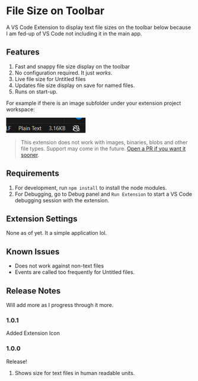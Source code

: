 # File Size on Toolbar

A VS Code Extension to display text file sizes on the toolbar below because I am fed-up of VS Code not including it in the main app.

## Features

1. Fast and snappy file size display on the toolbar
2. No configuration required. It just _works_.
3. Live file size for Untitled files
4. Updates file size display on save for named files.
5. Runs on start-up.

For example if there is an image subfolder under your extension project workspace:

![Preview](images/preview.png)

> This extension does not work with images, binaries, blobs and other file types. Support may come in the future. [Open a PR if you want it sooner](https://github.com/cliff-4/VSC-file-size-on-toolbar).

## Requirements

1. For development, run `npm install` to install the node modules.
2. For Debugging, go to Debug panel and `Run Extension` to start a VS Code debugging session with the extension.

## Extension Settings

None as of yet. It a simple application lol.

## Known Issues

-   Does not work against non-text files
-   Events are called too frequently for Untitled files.

## Release Notes

Will add more as I progress through it more.

### 1.0.1

Added Extension Icon

### 1.0.0

Release!

1. Shows size for text files in human readable units.
